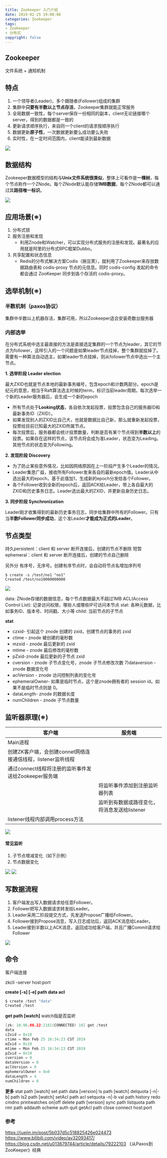 ```yaml
---
title: Zookeeper 入门介绍
date: 2019-02-25 19:00:08
categories: Zookeeper
tags:
- Zookeeper
- 分布式
copyright: false
---
```


## Zookeeper
文件系统 + 通知机制

## 特点

1. 一个领导者(Leader)，多个跟随者(Follower)组成的集群
2. 集群中**只要有半数以上节点存活**，Zookeeper集群就能正常服务
3. 全局数据一致性，每个server保存一份相同的副本，client无论链接哪个server，得到的数据都是一致的
4. 更新请求顺序执行，来自同一个client的请求按顺序执行
5. 数据更新**原子性**，一次数据更新要么成功要么失败
6. 实时性，在一定时间范围内，client能读到最新数据

![](/images/15510641008952.jpg)

<!--more-->

## 数据结构

Zookeeper数据模型的结构与**Unix文件系统很类似**，整体上可看作是**一棵树**，每个节点称作一个ZNode。每个ZNode默认能存储**1MB数据**，每个ZNode都可以通过其**路径唯一标识**。

![](/images/15510645270163.jpg)


## 应用场景(※)

1. 分布式锁
2. 服务注册和发现
    - 利用Znode和Watcher，可以实现分布式服务的注册和发现。最著名的应用就是阿里的分布式RPC框架Dubbo。
3. 共享配置和状态信息
    - Redis的分布式解决方案Codis（豌豆荚），就利用了Zookeeper来存放数据路由表和 codis-proxy 节点的元信息。同时 codis-config 发起的命令都会通过 ZooKeeper 同步到各个存活的 codis-proxy。 

## 选举机制(※)

### 半数机制（paxos协议）
集群中半数以上机器存活，集群可用，所以Zookeeper适合安装奇数台服务器

### 内部选举
在分布式系统中选主最直接的方法是直接选定集群的一个节点为leader，其它的节点为follower，这样引入的一个问题是如果leader节点挂掉，整个集群就挂掉了。需要有一种算法自动选主，如果leader节点挂掉，则从follower节点中选出一个主节点。

**1. 选举阶段 Leader election**

最大ZXID也就是节点本地的最新事务编号，包含epoch和计数两部分。epoch是纪元的意思，相当于Raft算法选主时候的term，标识当前leader周期，每次选举一个新的Leader服务器后，会生成一个新的epoch
    
* 所有节点处于**Looking状态**，各自依次发起投票，投票包含自己的服务器ID和最新事务ID（ZXID）。
* 如果发现别人的ZXID比自己大，也就是数据比自己新，那么就重新发起投票，投票给目前已知最大的ZXID所属节点。
* 每次投票后，服务器都会统计投票数量，判断是否有某个节点得到**半数以上**的投票。如果存在这样的节点，该节点将会成为准Leader，状态变为Leading。其他节点的状态变为Following。

**2. 发现阶段 Discovery**

* 为了防止某些意外情况，比如因网络原因在上一阶段产生多个Leader的情况。
* Leader集思广益，接收所有Follower发来各自的最新epoch值。Leader从中选出最大的epoch，基于此值加1，生成新的epoch分发给各个Follower。
* 各个Follower收到全新的epoch后，返回ACK给Leader，带上各自最大的ZXID和历史事务日志。Leader选出最大的ZXID，并更新自身历史日志。

**3. 同步阶段 Synchronization**

Leader刚才收集得到的最新历史事务日志，同步给集群中所有的Follower。只有当**半数Follower同步成功**，这个准Leader**才能成为正式的Leader**。


## 节点类型

持久persistent：client 和 server 断开连接后，创建的节点不删除
短暂ephemeral：client 和 server 断开连接后，创建的节点自己删除

另外分 有序号，无序号。创建有序节点时，会自动将节点名增加序列号

```
$ create -s /test/no1 "no1"
Created /test/no10000000000
```

![](/images/15510811520116.jpg)

data: ZNode存储的数据信息，每个节点数据最大不超过1MB
ACL(Access Control List): 记录访问权限，哪些人或哪些IP可访问本节点
stat: 各种元数据，比如事务ID、版本号、时间戳、大小等
child: 当前节点的子节点

**stat**

* czxid- 引起这个 znode 创建的 zxid，创建节点的事务的 zxid
* ctime - znode 被创建的毫秒数
* mzxid - znode 最后更新的 zxid
* mtime - znode 最后修改的毫秒数
* pZxid-znode 最后更新的子节点 zxid
* cversion - znode 子节点变化号，znode 子节点修改次数 7)dataversion - znode 数据变化号
* aclVersion - znode 访问控制列表的变化号
* ephemeralOwner- 如果是临时节点，这个是znode拥有者的 session id。如果不是临时节点则是 0。
* dataLength- znode 的数据长度
* numChildren - znode 子节点数量


## 监听器原理(※)

| 客户端 | 服务端 |
| --- | --- |
| Main进程 |  |
| 创建ZK客户端，会创建connet网络连接通信线程，listener监听线程 |  |
| 通过connect线程将注册的监听事件发送给Zookeeper服务端 |  |
|  | 将监听事件添加到注册监听器列表 |
|  | 监听到有数据或路径变化，将消息发送给listener |
| listener线程内部调用process方法 ||

![](/images/15510827433474.jpg)

#### 常见监听
1. 子节点增减变化（如下示例）
2. 节点数据变化

![](/images/15510821471380.jpg)
![](/images/15510821616617.jpg)


## 写数据流程

1. 客户端发出写入数据请求给任意Follower。
2. Follower把写入数据请求转发给Leader。
3. Leader采用二阶段提交方式，先发送Propose广播给Follower。
4. Follower接到Propose消息，写入日志成功后，返回ACK消息给Leader。
5. Leader接到半数以上ACK消息，返回成功给客户端，并且广播Commit请求给Follower

![](/images/15510831646797.jpg)

## 命令

客户端连接

zkcli -server host:port

**create [-s] [-e] path data acl**

```c
$ create /test "data"
Created /test
```

**get path [watch]** watch指是否监听

```c
[zk: 10.96.86.22:2181(CONNECTED) 10] get /test
data
cZxid = 0x10
ctime = Mon Feb 25 16:34:23 CST 2019
mZxid = 0x10
mtime = Mon Feb 25 16:34:23 CST 2019
pZxid = 0x10
cversion = 0
dataVersion = 0
aclVersion = 0
ephemeralOwner = 0x0
dataLength = 4
numChildren = 0
```

**更多**
stat path [watch]
set path data [version]
ls path [watch]
delquota [-n|-b] path
ls2 path [watch]
setAcl path acl
setquota -n|-b val path
history
redo cmdno
printwatches on|off
delete path [version]
sync path
listquota path
rmr path
addauth scheme auth
quit
getAcl path
close
connect host:port


### 参考
https://juejin.im/post/5b037d5c518825426e024473
https://www.bilibili.com/video/av32093417/
https://blog.csdn.net/u013679744/article/details/79222103
《从Paxos到ZooKeeper》经典

